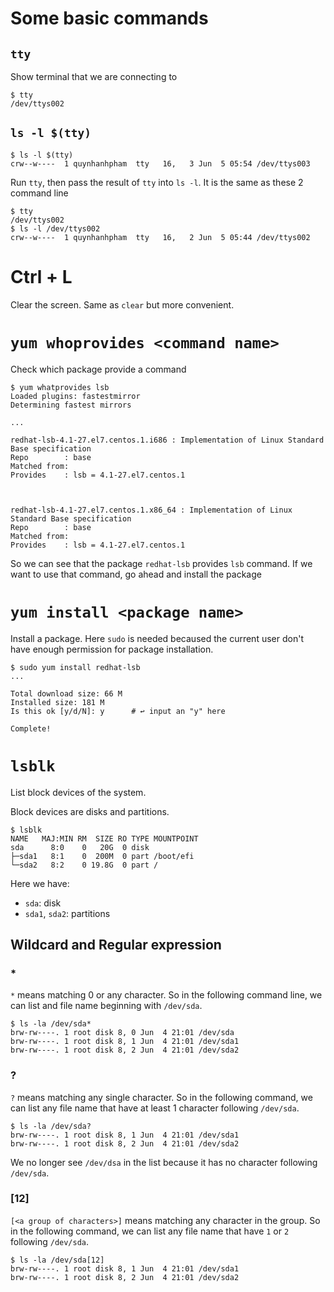 # Some basic commands

## `tty`

Show terminal that we are connecting to

```shell
$ tty
/dev/ttys002
```

## `ls -l $(tty)`

```shell
$ ls -l $(tty)
crw--w----  1 quynhanhpham  tty   16,   3 Jun  5 05:54 /dev/ttys003
```

Run `tty`, then pass the result of `tty` into `ls -l`.
It is the same as these 2 command line

```shell
$ tty
/dev/ttys002
$ ls -l /dev/ttys002
crw--w----  1 quynhanhpham  tty   16,   2 Jun  5 05:44 /dev/ttys002
```

# Ctrl + L

Clear the screen. Same as `clear` but more convenient.

# `yum whoprovides <command name>`

Check which package provide a command

```shell
$ yum whatprovides lsb
Loaded plugins: fastestmirror
Determining fastest mirrors

...

redhat-lsb-4.1-27.el7.centos.1.i686 : Implementation of Linux Standard Base specification
Repo        : base
Matched from:
Provides    : lsb = 4.1-27.el7.centos.1



redhat-lsb-4.1-27.el7.centos.1.x86_64 : Implementation of Linux Standard Base specification
Repo        : base
Matched from:
Provides    : lsb = 4.1-27.el7.centos.1
```

So we can see that the package `redhat-lsb` provides `lsb` command. If we want to use that command, go ahead and install the package

# `yum install <package name>`

Install a package.
Here `sudo` is needed becaused the current user don't have enough permission for package installation.

```shell
$ sudo yum install redhat-lsb
...

Total download size: 66 M
Installed size: 181 M
Is this ok [y/d/N]: y      # ↩︎ input an "y" here

Complete!
```

# `lsblk`

List block devices of the system.

Block devices are disks and partitions.

```shell
$ lsblk
NAME   MAJ:MIN RM  SIZE RO TYPE MOUNTPOINT
sda      8:0    0   20G  0 disk 
├─sda1   8:1    0  200M  0 part /boot/efi
└─sda2   8:2    0 19.8G  0 part /
```

Here we have:

- `sda`: disk
- `sda1`, `sda2`: partitions

## Wildcard and Regular expression

### *

`*` means matching 0 or any character. So in the following command line, we can list and file name beginning with `/dev/sda`.

```shell
$ ls -la /dev/sda*
brw-rw----. 1 root disk 8, 0 Jun  4 21:01 /dev/sda
brw-rw----. 1 root disk 8, 1 Jun  4 21:01 /dev/sda1
brw-rw----. 1 root disk 8, 2 Jun  4 21:01 /dev/sda2
```

### ?

`?` means matching any single character. So in the following command, we can list any file name that have at least 1 character following `/dev/sda`.

```shell
$ ls -la /dev/sda?
brw-rw----. 1 root disk 8, 1 Jun  4 21:01 /dev/sda1
brw-rw----. 1 root disk 8, 2 Jun  4 21:01 /dev/sda2
```

We no longer see `/dev/dsa` in the list because it has no character following `/dev/sda`.

### [12]

`[<a group of characters>]` means matching any character in the group. So in the following command, we can list any file name that have `1` or `2` following `/dev/sda`.

```shell
$ ls -la /dev/sda[12]
brw-rw----. 1 root disk 8, 1 Jun  4 21:01 /dev/sda1
brw-rw----. 1 root disk 8, 2 Jun  4 21:01 /dev/sda2
```














